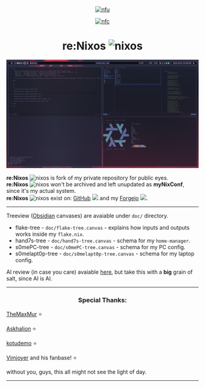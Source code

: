 <div align="center">

  [![nfu](https://github.com/s0me1newithhand7s/reNixos/actions/workflows/flake-update-action.yaml/badge.svg)](https://github.com/s0me1newithhand7s/reNixos/actions/workflows/flake-update-action.yaml)

  [![nfc](https://github.com/s0me1newithhand7s/reNixos/actions/workflows/flake-check-action.yaml/badge.svg)](https://github.com/s0me1newithhand7s/reNixos/actions/workflows/flake-check-action.yaml)

</div>

<h1 align="center"> re:Nixos <img src="https://github.com/user-attachments/assets/5f064ed3-b558-426d-afef-d33940636c9d" width="32" alt="nixos"> </h1>

![image](doc/screen.png)


<div>
  
  **re:Nixos** <img src="https://github.com/user-attachments/assets/5f064ed3-b558-426d-afef-d33940636c9d" width="16" alt="nixos"> is fork of my private repository for public eyes. <br/>
  **re:Nixos** <img src="https://github.com/user-attachments/assets/5f064ed3-b558-426d-afef-d33940636c9d" width="16" alt="nixos"> won't be archived and left unupdated as **myNixConf**, since it's my actual system. <br/>
  **re:Nixos** <img src="https://github.com/user-attachments/assets/5f064ed3-b558-426d-afef-d33940636c9d" width="16" alt="nixos"> exist on: [GitHub](https://github.com/s0me1newithhand7s/reNixos/) <img src="https://cdn4.iconfinder.com/data/icons/social-media-logos-6/512/71-github-512.png" width="16"> and my [Forgejo](https://git.hand7s.org/s0me1newithhand7s/reNixos) <img src="https://avatars.githubusercontent.com/u/118922216?s=200&v=4" width="20">. 

</div>

<hr/>

<div>

  Treeview ([Obsidian](https://obsidian.md/) canvases) are avaiable under `doc/` directory. </br>
  - flake-tree - `doc/flake-tree.canvas` - explains how inputs and outputs works inside my `flake.nix`. </br>
  - hand7s-tree - `doc/hand7s-tree.canvas` - schema for my `home-manager`. </br>
  - s0mePC-tree - `doc/s0mePC-tree.canvas` - schema for my PC config. </br>
  - s0melapt0p-tree - `doc/s0melapt0p-tree.canvas` - schema for my laptop config. </br>

  AI review (in case you care) avaiable [here](https://deepwiki.com/s0me1newithhand7s/reNixos/5-development-workflow), but take this with a **big** grain of salt, since AI is AI.
 
</div>


<hr/>

<div>

  <h3 align="center">Special Thanks: </h3>

  [TheMaxMur](https://maxmur.info/) :star:

  [Askhalion](https://github.com/aski425) :star:

  [kotudemo](https://github.com/kotudemo) :star:

  [Vimjoyer](https://github.com/vimjoyer) and his fanbase! :star:

  without you, guys, this all might not see the light of day.
  
</div>

<hr/>
